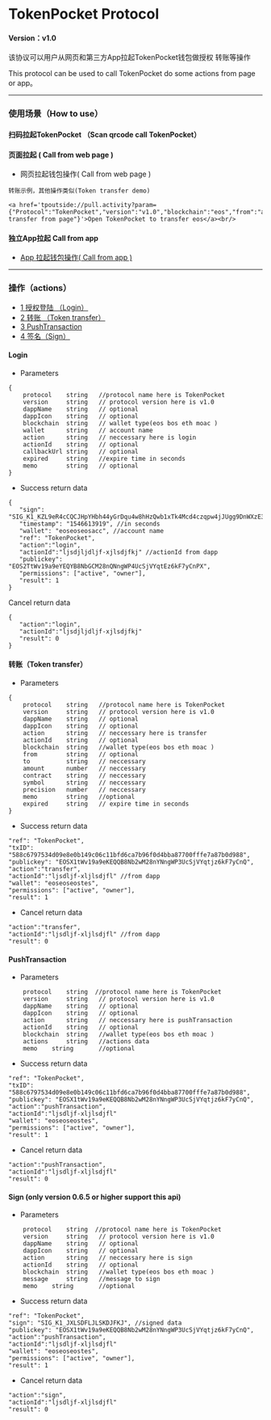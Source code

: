 # TokenPocket Protocol

#### Version：v1.0

该协议可以用户从网页和第三方App拉起TokenPocket钱包做授权 转账等操作

This protocol can be used to call TokenPocket do some actions from page or app。
****
### 使用场景（How to use）

#### 扫码拉起TokenPocket （Scan qrcode call TokenPocket）

#### 页面拉起 ( Call from web page )
- 网页拉起钱包操作( Call from web page )
~~~
转账示例，其他操作类似(Token transfer demo)

<a href='tpoutside://pull.activity?param={"Protocol":"TokenPocket","version":"v1.0","blockchain":"eos","from":"aaaaaa123451","to":"cbzfb4a5s5zv","amount":"0.0001","contract":"eosio.token","symbol":"EOS","precision":"4","action":"transfer","memo":"test transfer from page"}'>Open TokenPocket to transfer eos</a><br/>
~~~

#### 独立App拉起 Call from app
- [App 拉起钱包操作( Call from app )](https://github.com/TP-Lab/Mobile-SDK)
****

### 操作（actions）
- [1 授权登陆 （Login）](#Login)
- [2 转账 （Token transfer）](#Transfer)
- [3 PushTransaction](#PushTransaction)
- [4 签名（Sign）](#Sign)


#### <a name='Login'></a> Login

- Parameters
~~~
{
    protocol	string   //protocol name here is TokenPocket
    version     string   // protocol version here is v1.0
    dappName    string   // optional
    dappIcon    string   // optional
    blockchain  string   // wallet type(eos bos eth moac )
    wallet      string   // account name
    action      string   // neccessary here is login
    actionId    string   // optional   
    callbackUrl string   // optional
    expired	    string   //expire time in seconds
    memo	    string   // optional
}
~~~

- Success return data
~~~
{
   "sign": "SIG_K1_KZL9eR4cCQCJHpYHbh44yGrDqu4w8hHzQwb1xTk4Mcd4czqpw4jJUgg9DnWXzE3r",
   "timestamp": "1546613919", //in seconds
   "wallet": "eoseoseosacc", //account name
   "ref": "TokenPocket",
   "action":"login",
   "actionId":"ljsdjljdljf-xjlsdjfkj" //actionId from dapp
   "publickey": "EOS2TtWv19a9eYEQYB8NbGCM28nQNngWP4UcSjVYqtEz6kF7yCnPX",
   "permissions": ["active", "owner"],
   "result": 1
}
~~~

Cancel return data
~~~
{
   "action":"login",
   "actionId":"ljsdjljdljf-xjlsdjfkj" 
   "result": 0
}
~~~


#### <a name='Transfer'></a>转账（Token transfer）

- Parameters
~~~
{
    protocol    string   //protocol name here is TokenPocket
    version     string   // protocol version here is v1.0
    dappName    string   // optional
    dappIcon    string   // optional
    action      string   // neccessary here is transfer
    actionId    string   // optional
    blockchain  string   //wallet type(eos bos eth moac )
    from        string   // optional
    to          string   // neccessary
    amount      number   // neccessary
    contract    string   // neccessary
    symbol      string   // neccessary
    precision   number   // neccessary
    memo        string   //optional		     
    expired	    string   // expire time in seconds
}
~~~


- Success return data
~~~
"ref": "TokenPocket",
"txID": "588c6797534d09e8e0b149c06c11bfd6ca7b96f0d4bba87700fffe7a87b0d988",
"publickey": "EOSX1tWv19a9eKEQQB8Nb2wM28nYNngWP3UcSjVYqtjz6kF7yCnQ",
"action":"transfer",
"actionId":"ljsdljf-xljlsdjfl" //from dapp
"wallet": "eoseoseostes",
"permissions": ["active", "owner"],
"result": 1
~~~

- Cancel return data
~~~
"action":"transfer",
"actionId":"ljsdljf-xljlsdjfl" //from dapp
"result": 0
~~~


#### <a name='PushTransaction'></a>PushTransaction
- Parameters
~~~
    protocol    string  //protocol name here is TokenPocket
    version     string   // protocol version here is v1.0
    dappName    string   // optional
    dappIcon    string   // optional
    action      string   // neccessary here is pushTransaction
    actionId    string   // optional 
    blockchain  string   //wallet type(eos bos eth moac )
    actions     string   //actions data
    memo    string       //optional
~~~

- Success return data
~~~
"ref": "TokenPocket",
"txID": "588c6797534d09e8e0b149c06c11bfd6ca7b96f0d4bba87700fffe7a87b0d988",
"publickey": "EOSX1tWv19a9eKEQQB8Nb2wM28nYNngWP3UcSjVYqtjz6kF7yCnQ",
"action":"pushTransaction",
"actionId":"ljsdljf-xljlsdjfl" 
"wallet": "eoseoseostes",
"permissions": ["active", "owner"],
"result": 1
~~~

- Cancel return data
~~~
"action":"pushTransaction",
"actionId":"ljsdljf-xljlsdjfl"
"result": 0
~~~

#### <a name='Sign'></a>Sign (only version 0.6.5 or higher support this api)
- Parameters
~~~
    protocol    string  //protocol name here is TokenPocket
    version     string   // protocol version here is v1.0
    dappName    string   // optional
    dappIcon    string   // optional
    action      string   // neccessary here is sign
    actionId    string   // optional 
    blockchain  string   //wallet type(eos bos eth moac )
    message     string   //message to sign
    memo    string       //optional
~~~

- Success return data
~~~
"ref": "TokenPocket",
"sign": "SIG_K1_JXLSDFLJLSKDJFKJ", //signed data
"publickey": "EOSX1tWv19a9eKEQQB8Nb2wM28nYNngWP3UcSjVYqtjz6kF7yCnQ",
"action":"pushTransaction",
"actionId":"ljsdljf-xljlsdjfl" 
"wallet": "eoseoseostes",
"permissions": ["active", "owner"],
"result": 1
~~~

- Cancel return data
~~~
"action":"sign",
"actionId":"ljsdljf-xljlsdjfl"
"result": 0
~~~
